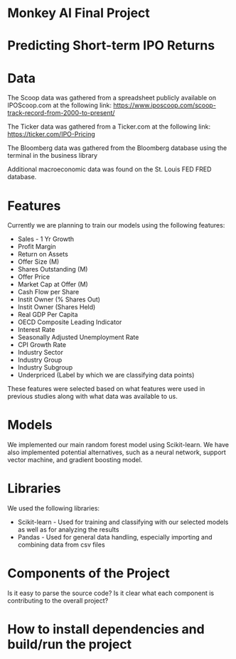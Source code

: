# Monkey AI Final Project

# Predicting Short-term IPO Returns

# Data
The Scoop data was gathered from a spreadsheet publicly available on IPOScoop.com at the following link: https://www.iposcoop.com/scoop-track-record-from-2000-to-present/

The Ticker data was gathered from a Ticker.com at the following link: https://ticker.com/IPO-Pricing

The Bloomberg data was gathered from the Bloomberg database using the terminal in the business library

Additional macroeconomic data was found on the St. Louis FED FRED database.

# Features

Currently we are planning to train our models using the following features:
* Sales - 1 Yr Growth
* Profit Margin
* Return on Assets
* Offer Size (M)
* Shares Outstanding (M)
* Offer Price
* Market Cap at Offer (M)
* Cash Flow per Share
* Instit Owner (% Shares Out)
* Instit Owner (Shares Held)
* Real GDP Per Capita
* OECD Composite Leading Indicator
* Interest Rate
* Seasonally Adjusted Unemployment Rate
* CPI Growth Rate
* Industry Sector
* Industry Group
* Industry Subgroup
* Underpriced (Label by which we are classifying data points)

These features were selected based on what features were used in previous studies along with what data was available to us.

# Models

We implemented our main random forest model using Scikit-learn. We have also implemented potential alternatives, such as a neural network, support vector machine, and gradient boosting model.

# Libraries

We used the following libraries:
  * Scikit-learn - Used for training and classifying with our selected models as well as for analyzing the results
  * Pandas - Used for general data handling, especially importing and combining data from csv files

# Components of the Project
Is it easy to parse the source code?
Is it clear what each component is contributing to the overall project?

# How to install dependencies and build/run the project

